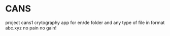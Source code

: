 # CANS
project cans1
crytography app for en/de folder and any type of file in format abc.xyz
no pain no gain!

